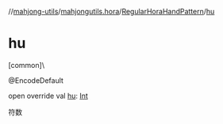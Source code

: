 //[mahjong-utils](../../../index.md)/[mahjongutils.hora](../index.md)/[RegularHoraHandPattern](index.md)/[hu](hu.md)

# hu

[common]\

@EncodeDefault

open override val [hu](hu.md): [Int](https://kotlinlang.org/api/latest/jvm/stdlib/kotlin/-int/index.html)

符数
